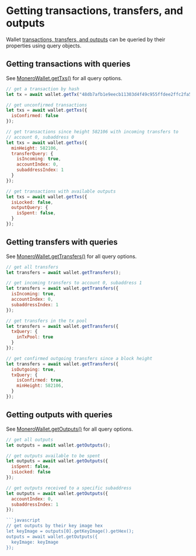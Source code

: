 # Getting transactions, transfers, and outputs

Wallet [transactions, transfers, and outputs](data_model.md) can be queried by their properties using query objects.

## Getting transactions with queries

See [MoneroWallet.getTxs()](https://moneroecosystem.org/monero-javascript/MoneroWallet.html#getTxs) for all query options.

```javascript
// get a transaction by hash
let tx = await wallet.getTx("48db7afb1e9eecb11303d4f49c955ffdee2ffc2fa513b8f05da35ff537744096");
```

```javascript
// get unconfirmed transactions
let txs = await wallet.getTxs({
  isConfirmed: false
});
```

```javascript
// get transactions since height 582106 with incoming transfers to
// account 0, subaddress 0
let txs = await wallet.getTxs({
  minHeight: 582106,
  transferQuery: {
    isIncoming: true,
    accountIndex: 0,
    subaddressIndex: 1
  }
});
```

```javascript
// get transactions with available outputs
let txs = await wallet.getTxs({
  isLocked: false,
  outputQuery: {
    isSpent: false,
  }
});
```

## Getting transfers with queries

See [MoneroWallet.getTransfers()](https://moneroecosystem.org/monero-javascript/MoneroWallet.html#getTransfers) for all query options.

```javascript
// get all transfers
let transfers = await wallet.getTransfers();
```

```javascript
// get incoming transfers to account 0, subaddress 1
let transfers = await wallet.getTransfers({
  isIncoming: true,
  accountIndex: 0,
  subaddressIndex: 1
});
```

```javascript
// get transfers in the tx pool
let transfers = await wallet.getTransfers({
  txQuery: {
    inTxPool: true
  }
});
```

```javascript
// get confirmed outgoing transfers since a block height
let transfers = await wallet.getTransfers({
  isOutgoing: true,
  txQuery: {
    isConfirmed: true,
    minHeight: 582106,
  }
});
```

## Getting outputs with queries

See [MoneroWallet.getOutputs()](https://moneroecosystem.org/monero-javascript/MoneroWallet.html#getOutputs) for all query options.

```javascript
// get all outputs
let outputs = await wallet.getOutputs();
```

```javascript
// get outputs available to be spent
let outputs = await wallet.getOutputs({
  isSpent: false,
  isLocked: false
});
```

```javascript
// get outputs received to a specific subaddress
let outputs = await wallet.getOutputs({
  accountIndex: 0,
  subaddressIndex: 1
});

```javascript
// get outputs by their key image hex
let keyImage = outputs[0].getKeyImage().getHex();
outputs = await wallet.getOutputs({
  keyImage: keyImage
});
```